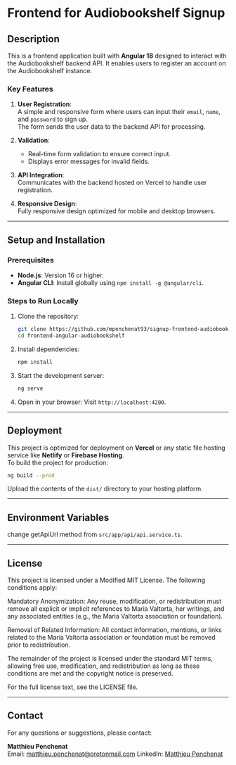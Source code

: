 # Frontend for Audiobookshelf Signup

## Description

This is a frontend application built with **Angular 18** designed to interact with the Audiobookshelf backend API. It enables users to register an account on the Audiobookshelf instance.

### Key Features

1. **User Registration**:  
   A simple and responsive form where users can input their `email`, `name`, and `password` to sign up.  
   The form sends the user data to the backend API for processing.

2. **Validation**:  
   - Real-time form validation to ensure correct input.
   - Displays error messages for invalid fields.

3. **API Integration**:  
   Communicates with the backend hosted on Vercel to handle user registration.

4. **Responsive Design**:  
   Fully responsive design optimized for mobile and desktop browsers.

---

## Setup and Installation

### Prerequisites

- **Node.js**: Version 16 or higher.
- **Angular CLI**: Install globally using `npm install -g @angular/cli`.

### Steps to Run Locally

1. Clone the repository:
   ```bash
   git clone https://github.com/mpenchenat93/signup-frontend-audiobookshelf.git
   cd frontend-angular-audiobookshelf
   ```

2. Install dependencies:
   ```bash
   npm install
   ```

3. Start the development server:
   ```bash
   ng serve
   ```

4. Open in your browser:
   Visit `http://localhost:4200`.

---

## Deployment

This project is optimized for deployment on **Vercel** or any static file hosting service like **Netlify** or **Firebase Hosting**.  
To build the project for production:
```bash
ng build --prod
```

Upload the contents of the `dist/` directory to your hosting platform.

---

## Environment Variables

change getApiUrl method from `src/app/api/api.service.ts`.

---

## License

This project is licensed under a Modified MIT License. The following conditions apply:

Mandatory Anonymization:
Any reuse, modification, or redistribution must remove all explicit or implicit references to Maria Valtorta, her writings, and any associated entities (e.g., the Maria Valtorta association or foundation).

Removal of Related Information:
All contact information, mentions, or links related to the Maria Valtorta association or foundation must be removed prior to redistribution.

The remainder of the project is licensed under the standard MIT terms, allowing free use, modification, and redistribution as long as these conditions are met and the copyright notice is preserved.

For the full license text, see the LICENSE file.

---

## Contact

For any questions or suggestions, please contact:

**Matthieu Penchenat**  
Email: [matthieu.penchenat@protonmail.com](mailto:matthieu.penchenat@protonmail.com)
LinkedIn: [Matthieu Penchenat](https://www.linkedin.com/in/penchenat-matthieu/)
